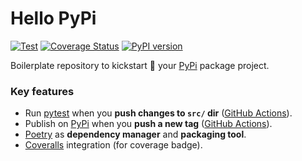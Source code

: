 # Hello PyPi

[![Test](https://github.com/svaponi/hello-pypi/actions/workflows/run-tests.yml/badge.svg)](https://github.com/svaponi/hello-pypi/actions/workflows/run-tests.yml)
[![Coverage Status](https://coveralls.io/repos/github/svaponi/hello-pypi/badge.svg?branch=main)](https://coveralls.io/github/svaponi/hello-pypi?branch=main)
[![PyPI version](https://badge.fury.io/py/hello-pypi.svg)](https://badge.fury.io/py/hello-pypi)

Boilerplate repository to kickstart 🚀 your [PyPi](https://pypi.org/) package project.

### Key features

- Run [pytest](https://docs.pytest.org/) when you **push changes to `src/` dir** ([GitHub Actions](/.github/workflows/run-tests.yml)).
- Publish on [PyPi](https://pypi.org/) when you **push a new tag** ([GitHub Actions](/.github/workflows/publish-to-pypi.yml)).
- [Poetry](https://python-poetry.org/docs/#installation) as **dependency manager** and **packaging tool**.
- [Coveralls](https://docs.coveralls.io/) integration (for coverage badge).
